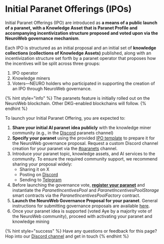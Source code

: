 # Initial Paranet Offerings (IPOs)

Initial Paranet Offerings (IPO) are introduced as **a means of a public launch of a paranet, with a Knowledge Asset that is Paranet Profile and accompanying incentivization structure proposed and voted upon via the NeuroWeb governance mechanism**.&#x20;

Each IPO is structured as an initial proposal and an initial set of **knowledge collections (collections of Knowledge Assets)** published, along with an incentivization structure set forth by a paranet operator that proposes how the incentives will be split across three groups:

1. IPO operator
2. Knowledge miners
3. Voters—NEURO holders who participated in supporting the creation of an IPO through NeuroWeb governance.

{% hint style="info" %}
The paranets feature is initially rolled out on the NeuroWeb blockchain. Other DKG-enabled blockchains will follow.
{% endhint %}

To launch your Initial Paranet Offering, you are expected to:

1. **Share your initial AI paranet idea publicly** with the knowledge miner community (e.g., in the [Discord](https://discord.gg/3BrQDvHpdc) paranets channel)
2. **Specify your paranet** using the provided [IPO template](https://docs.google.com/document/d/1QzKpH_ex-U8mxh-IgwTjijEe3n6vwRVAhG599siapQQ/edit#heading=h.61lymw4v18qp) to prepare it for the NeuroWeb governance proposal. Request a custom Discord channel creation for your paranet via the [#paranets](https://discord.gg/wtC73bqj3c) channel.&#x20;
3. Introduce your paranet topic, knowledge assets, and AI services to the community. To ensure the required community support, we recommend sharing your proposal widely:
   * Sharing it on X
   * Posting on [Discord](https://discord.com/invite/qRc4xHpFnN)&#x20;
   * Sending to [Telegram](https://t.me/origintrail)&#x20;
4. Before launching the governance vote, [**register your paranet**](../building-with-dkg-paranets.md) and instantiate the _ParanetIncentivesPool_ and _ParanetIncentivesPoolStorage_ smart contracts via the _ParanetIncentivesPoolFactory_ contract.&#x20;
5. **Launch the NeuroWeb Governance Proposal for your paranet**. General instructions for submitting governance proposals are available [here](https://docs.neuroweb.ai/on-chain-governance/submit-a-governance-proposal).
6. Once your paranet idea is supported (voted Aye by a majority vote of the NeuroWeb community), proceed with activating your paranet and knowledge mining



{% hint style="success" %}
Have any questions or feedback for this page? Hop into our [Discord channel](https://discord.com/invite/qRc4xHpFnN) and get in touch
{% endhint %}

